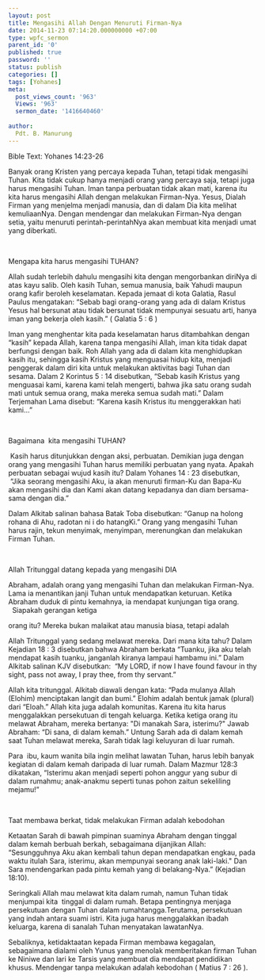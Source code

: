 ```yaml
---
layout: post
title: Mengasihi Allah Dengan Menuruti Firman-Nya
date: 2014-11-23 07:14:20.000000000 +07:00
type: wpfc_sermon
parent_id: '0'
published: true
password: ''
status: publish
categories: []
tags: [Yohanes]
meta:
  post_views_count: '963'
  Views: '963'
  sermon_date: '1416640460'
  
author:
  Pdt. B. Manurung
---
```

<p>Bible Text: Yohanes 14:23-26</p>
<p>Banyak orang Kristen yang percaya kepada Tuhan, tetapi tidak mengasihi Tuhan. Kita tidak cukup hanya menjadi orang yang percaya saja, tetapi juga harus mengasihi Tuhan. Iman tanpa perbuatan tidak akan mati, karena itu kita harus mengasihi Allah dengan melakukan Firman-Nya. Yesus, Dialah Firman yang menjelma menjadi manusia, dan di dalam Dia kita melihat kemuliaanNya. Dengan mendengar dan melakukan Firman-Nya dengan setia, yaitu menuruti perintah-perintahNya akan membuat kita menjadi umat yang diberkati.</p>
<p>&nbsp;</p>
<p>Mengapa kita harus mengasihi TUHAN?</p>
<p>Allah sudah terlebih dahulu mengasihi kita dengan mengorbankan diriNya di atas kayu salib. Oleh kasih Tuhan, semua manusia, baik Yahudi maupun orang kafir beroleh keselamatan. Kepada jemaat di kota Galatia, Rasul Paulus mengatakan: “Sebab bagi orang-orang yang ada di dalam Kristus Yesus hal bersunat atau tidak bersunat tidak mempunyai sesuatu arti, hanya iman yang bekerja oleh kasih.” ( Galatia 5 : 6 )</p>
<p>Iman yang menghentar kita pada keselamatan harus ditambahkan dengan “kasih” kepada Allah, karena tanpa mengasihi Allah, iman kita tidak dapat berfungsi dengan baik. Roh Allah yang ada di dalam kita menghidupkan kasih itu, sehingga kasih Kristus yang menguasai hidup kita, menjadi penggerak dalam diri kita untuk melakukan aktivitas bagi Tuhan dan sesama. Dalam 2 Korintus 5 : 14 disebutkan, “Sebab kasih Kristus yang menguasai kami, karena kami telah mengerti, bahwa jika satu orang sudah mati untuk semua orang, maka mereka semua sudah mati.” Dalam Terjemahan Lama disebut: “Karena kasih Kristus itu menggerakkan hati kami…”</p>
<p>&nbsp;</p>
<p>Bagaimana  kita mengasihi TUHAN?</p>
<p> Kasih harus ditunjukkan dengan aksi, perbuatan. Demikian juga dengan orang yang mengasihi Tuhan harus memiliki perbuatan yang nyata. Apakah perbuatan sebagai wujud kasih itu? Dalam Yohanes 14 : 23 disebutkan,  “Jika seorang mengasihi Aku, ia akan menuruti firman-Ku dan Bapa-Ku akan mengasihi dia dan Kami akan datang kepadanya dan diam bersama-sama dengan dia.”</p>
<p>Dalam Alkitab salinan bahasa Batak Toba disebutkan: “Ganup na holong rohana di Ahu, radotan ni i do hatangKi.” Orang yang mengasihi Tuhan harus rajin, tekun menyimak, menyimpan, merenungkan dan melakukan Firman Tuhan.</p>
<p>&nbsp;</p>
<p>Allah Tritunggal datang kepada yang mengasihi DIA</p>
<p>Abraham, adalah orang yang mengasihi Tuhan dan melakukan Firman-Nya. Lama ia menantikan janji Tuhan untuk mendapatkan keturuan. Ketika Abraham duduk di pintu kemahnya, ia mendapat kunjungan tiga orang.   Siapakah gerangan ketiga</p>
<p>orang itu? Mereka bukan malaikat atau manusia biasa, tetapi adalah</p>
<p>Allah Tritunggal yang sedang melawat mereka. Dari mana kita tahu? Dalam Kejadian 18 : 3 disebutkan bahwa Abraham berkata “Tuanku, jika aku telah mendapat kasih tuanku, janganlah kiranya lampaui hambamu ini.” Dalam Alkitab salinan KJV disebutkan:  “My LORD, if now I have found favour in thy sight, pass not away, I pray thee, from thy servant.”</p>
<p>Allah kita tritunggal. Alkitab diawali dengan kata: “Pada mulanya Allah (Elohim) menciptakan langit dan bumi.” Elohim adalah bentuk jamak (plural) dari “Eloah.” Allah kita juga adalah komunitas. Karena itu kita harus menggalakkan persekutuan di tengah keluarga. Ketika ketiga orang itu melawat Abraham, mereka bertanya: "Di manakah Sara, isterimu?" Jawab Abraham: “Di sana, di dalam kemah.” Untung Sarah ada di dalam kemah saat Tuhan melawat mereka, Sarah tidak lagi keluyuran di luar rumah.</p>
<p>Para  ibu, kaum wanita bila ingin melihat lawatan Tuhan, harus lebih banyak kegiatan di dalam kemah daripada di luar rumah. Dalam Mazmur 128:3 dikatakan, “Isterimu akan menjadi seperti pohon anggur yang subur di dalam rumahmu; anak-anakmu seperti tunas pohon zaitun sekeliling mejamu!”</p>
<p>&nbsp;</p>
<p>Taat membawa berkat, tidak melakukan Firman adalah kebodohan</p>
<p>Ketaatan Sarah di bawah pimpinan suaminya Abraham dengan tinggal dalam kemah berbuah berkah, sebagaimana dijanjikan Allah: “Sesungguhnya Aku akan kembali tahun depan mendapatkan engkau, pada waktu itulah Sara, isterimu, akan mempunyai seorang anak laki-laki." Dan Sara mendengarkan pada pintu kemah yang di belakang-Nya.” (Kejadian 18:10).</p>
<p>Seringkali Allah mau melawat kita dalam rumah, namun Tuhan tidak menjumpai kita  tinggal di dalam rumah. Betapa pentingnya menjaga persekutuan dengan Tuhan dalam rumahtangga.Terutama, persekutuan yang indah antara suami istri. Kita juga harus menggalakkan ibadah keluarga, karena di sanalah Tuhan menyatakan lawatanNya.</p>
<p>Sebaliknya, ketidaktaatan kepada Firman membawa kegagalan, sebagaimana dialami oleh Yunus yang menolak memberitakan firman Tuhan ke Niniwe dan lari ke Tarsis yang membuat dia mendapat pendidikan khusus. Mendengar tanpa melakukan adalah kebodohan ( Matius 7 : 26 ).</p>
